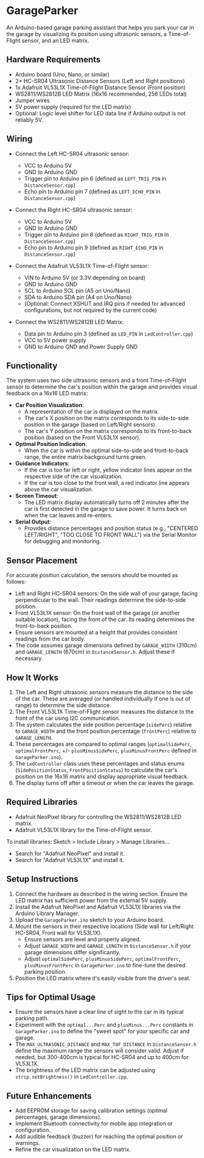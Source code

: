 # GarageParker

An Arduino-based garage parking assistant that helps you park your car in the garage by visualizing its position using ultrasonic sensors, a Time-of-Flight sensor, and an LED matrix.

## Hardware Requirements

- Arduino board (Uno, Nano, or similar)
- 2× HC-SR04 Ultrasonic Distance Sensors (Left and Right positions)
- 1x Adafruit VL53L1X Time-of-Flight Distance Sensor (Front position)
- WS2811/WS2812B LED Matrix (16x16 recommended, 256 LEDs total)
- Jumper wires
- 5V power supply (required for the LED matrix)
- Optional: Logic level shifter for LED data line if Arduino output is not reliably 5V.

## Wiring

- Connect the Left HC-SR04 ultrasonic sensor:
  - VCC to Arduino 5V
  - GND to Arduino GND
  - Trigger pin to Arduino pin 6 (defined as `LEFT_TRIG_PIN` in `DistanceSensor.cpp`)
  - Echo pin to Arduino pin 7 (defined as `LEFT_ECHO_PIN` in `DistanceSensor.cpp`)

- Connect the Right HC-SR04 ultrasonic sensor:
  - VCC to Arduino 5V
  - GND to Arduino GND
  - Trigger pin to Arduino pin 8 (defined as `RIGHT_TRIG_PIN` in `DistanceSensor.cpp`)
  - Echo pin to Arduino pin 9 (defined as `RIGHT_ECHO_PIN` in `DistanceSensor.cpp`)

- Connect the Adafruit VL53L1X Time-of-Flight sensor:
  - VIN to Arduino 5V (or 3.3V depending on board)
  - GND to Arduino GND
  - SCL to Arduino SCL pin (A5 on Uno/Nano)
  - SDA to Arduino SDA pin (A4 on Uno/Nano)
  - (Optional: Connect XSHUT and IRQ pins if needed for advanced configurations, but not required by the current code)

- Connect the WS2811/WS2812B LED Matrix:
  - Data pin to Arduino pin 3 (defined as `LED_PIN` in `LedController.cpp`)
  - VCC to 5V power supply
  - GND to Arduino GND and Power Supply GND

## Functionality

The system uses two side ultrasonic sensors and a front Time-of-Flight sensor to determine the car's position within the garage and provides visual feedback on a 16x16 LED matrix:

- **Car Position Visualization**:
  - A representation of the car is displayed on the matrix.
  - The car's X position on the matrix corresponds to its side-to-side position in the garage (based on Left/Right sensors).
  - The car's Y position on the matrix corresponds to its front-to-back position (based on the Front VL53L1X sensor).
- **Optimal Position Indication**:
  - When the car is within the optimal side-to-side and front-to-back range, the entire matrix background turns green.
- **Guidance Indicators**:
  - If the car is too far left or right, yellow indicator lines appear on the respective side of the car visualization.
  - If the car is too close to the front wall, a red indicator line appears above the car visualization.
- **Screen Timeout**:
  - The LED matrix display automatically turns off 2 minutes after the car is first detected in the garage to save power. It turns back on when the car leaves and re-enters.
- **Serial Output**:
  - Provides distance percentages and position status (e.g., "CENTERED LEFT/RIGHT", "TOO CLOSE TO FRONT WALL") via the Serial Monitor for debugging and monitoring.

## Sensor Placement

For accurate position calculation, the sensors should be mounted as follows:
- Left and Right HC-SR04 sensors: On the side wall of your garage, facing perpendicular to the wall. Their readings determine the side-to-side position.
- Front VL53L1X sensor: On the front wall of the garage (or another suitable location), facing the front of the car. Its reading determines the front-to-back position.
- Ensure sensors are mounted at a height that provides consistent readings from the car body.
- The code assumes garage dimensions defined by `GARAGE_WIDTH` (310cm) and `GARAGE_LENGTH` (670cm) in `DistanceSensor.h`. Adjust these if necessary.

## How It Works

1. The Left and Right ultrasonic sensors measure the distance to the side of the car. These are averaged (or handled individually if one is out of range) to determine the side distance.
2. The Front VL53L1X Time-of-Flight sensor measures the distance to the front of the car using I2C communication.
3. The system calculates the side position percentage (`sidePerc`) relative to `GARAGE_WIDTH` and the front position percentage (`frontPerc`) relative to `GARAGE_LENGTH`.
4. These percentages are compared to optimal ranges (`optimalSidePerc`, `optimalFrontPerc`, +/- `plusMinusSidePerc`, `plusMinusFrontPerc` defined in `GarageParker.ino`).
5. The `LedController` class uses these percentages and status enums (`SidePositionStatus`, `FrontPositionStatus`) to calculate the car's position on the 16x16 matrix and display appropriate visual feedback.
6. The display turns off after a timeout or when the car leaves the garage.

## Required Libraries

- Adafruit NeoPixel library for controlling the WS2811/WS2812B LED matrix.
- Adafruit VL53L1X library for the Time-of-Flight sensor.

To install libraries: Sketch > Include Library > Manage Libraries...
- Search for "Adafruit NeoPixel" and install it.
- Search for "Adafruit VL53L1X" and install it.

## Setup Instructions

1. Connect the hardware as described in the wiring section. Ensure the LED matrix has sufficient power from the external 5V supply.
2. Install the Adafruit NeoPixel and Adafruit VL53L1X libraries via the Arduino Library Manager.
3. Upload the `GarageParker.ino` sketch to your Arduino board.
4. Mount the sensors in their respective locations (Side wall for Left/Right HC-SR04, Front wall for VL53L1X).
   - Ensure sensors are level and properly aligned.
   - Adjust `GARAGE_WIDTH` and `GARAGE_LENGTH` in `DistanceSensor.h` if your garage dimensions differ significantly.
   - Adjust `optimalSidePerc`, `plusMinusSidePerc`, `optimalFrontPerc`, `plusMinusFrontPerc` in `GarageParker.ino` to fine-tune the desired parking position.
5. Position the LED matrix where it's easily visible from the driver's seat.

## Tips for Optimal Usage

- Ensure the sensors have a clear line of sight to the car in its typical parking path.
- Experiment with the `optimal...Perc` and `plusMinus...Perc` constants in `GarageParker.ino` to define the "sweet spot" for your specific car and garage.
- The `MAX_ULTRASONIC_DISTANCE` and `MAX_TOF_DISTANCE` in `DistanceSensor.h` define the maximum range the sensors will consider valid. Adjust if needed, but 300-400cm is typical for HC-SR04 and up to 400cm for VL53L1X.
- The brightness of the LED matrix can be adjusted using `strip.setBrightness()` in `LedController.cpp`.

## Future Enhancements

- Add EEPROM storage for saving calibration settings (optimal percentages, garage dimensions).
- Implement Bluetooth connectivity for mobile app integration or configuration.
- Add audible feedback (buzzer) for reaching the optimal position or warnings.
- Refine the car visualization on the LED matrix.